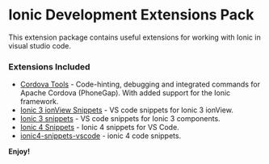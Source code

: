 # Ionic Development Extensions Pack

This extension package contains useful extensions for working with Ionic in visual studio code.

### Extensions Included

* [Cordova Tools](https://marketplace.visualstudio.com/items?itemName=Msjsdiag.cordova-tools) - Code-hinting, debugging and integrated commands for Apache Cordova (PhoneGap). With added support for the Ionic framework.
* [Ionic 3 ionView Snippets](https://marketplace.visualstudio.com/items?itemName=danielehrhardt.ionic3-vs-ionView-snippets) - VS code snippets for Ionic 3 ionView.
* [Ionic 3 snippets](https://marketplace.visualstudio.com/items?itemName=siteslave.ionic3-snippets) - VS code snippets for Ionic 3 components.
* [Ionic 4 Snippets](https://marketplace.visualstudio.com/items?itemName=fivethree.vscode-ionic-snippets) - Ionic 4 snippets for VS Code.
* [ionic4-snippets-vscode](https://marketplace.visualstudio.com/items?itemName=4tron.ionic4-snippets-vscode) - ionic 4 code snippets.

**Enjoy!**
